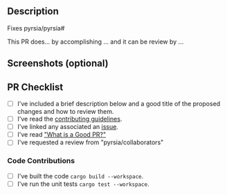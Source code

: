 <!--

Thank you for participating with our effort to build a more secure software supply chain.
Before submitting your Pull Request, please go over our check list.

-->

## Description

Fixes pyrsia/pyrsia#

This PR does... by accomplishing ... and it can be review by ...

## Screenshots (optional)


## PR Checklist

<!--

Make certain your Pull Request has the following.

-->
- [ ] I've included a brief description below and a good title of the proposed changes and how to review them.
- [ ] I've read the [contributing guidelines](https://github.com/pyrsia/.github/blob/main/contributing.md).
- [ ] I've linked any associated an [issue](https://github.com/pyrsia/pyrsia/issues).
- [ ] I've read ["What is a Good PR?"](https://github.com/pyrsia/pyrsia/blob/main/docs/good_pr.md)
- [ ] I've requested a review  from "pyrsia/collaborators"

<!--

Locally run the build process (required for code changes, or you can remove this section).
For a complete list of steps, check out the [developer workflow](https://github.com/ppyrsia/pyrsia/blob/main/docs/dev_workflow.md)!

-->
### Code Contributions

- [ ] I've built the code `cargo build --workspace`.
- [ ] I've run the unit tests `cargo test --workspace`.
